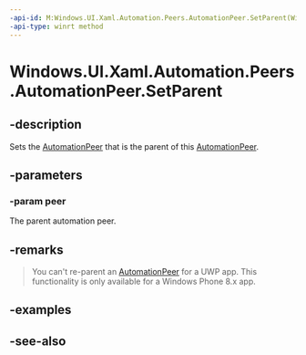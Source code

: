 ```yaml
---
-api-id: M:Windows.UI.Xaml.Automation.Peers.AutomationPeer.SetParent(Windows.UI.Xaml.Automation.Peers.AutomationPeer)
-api-type: winrt method
---
```


<!-- Method syntax
public void SetParent(Windows.UI.Xaml.Automation.Peers.AutomationPeer peer)
-->

# Windows.UI.Xaml.Automation.Peers.AutomationPeer.SetParent

## -description
Sets the [AutomationPeer](automationpeer.md) that is the parent of this [AutomationPeer](automationpeer.md).



## -parameters
### -param peer
The parent automation peer.

## -remarks
> You can't re-parent an [AutomationPeer](automationpeer.md) for a UWP app. This functionality is only available for a Windows Phone 8.x app.

## -examples

## -see-also
